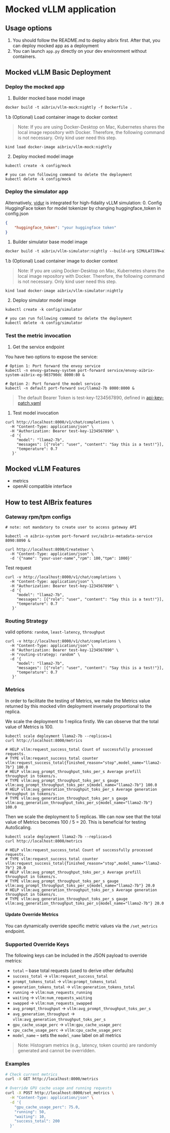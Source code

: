 # Mocked vLLM application

## Usage options

1. You should follow the README.md to deploy aibrix first. After that, you can deploy mocked app as a deployment
2. You can launch `app.py` directly on your dev environment without containers.

## Mocked vLLM Basic Deployment

### Deploy the mocked app
1. Builder mocked base model image
```dockerfile
docker build -t aibrix/vllm-mock:nightly -f Dockerfile .
```

1.b (Optional) Load container image to docker context

> Note: If you are using Docker-Desktop on Mac, Kubernetes shares the local image repository with Docker.
> Therefore, the following command is not necessary. Only kind user need this step.

```shell
kind load docker-image aibrix/vllm-mock:nightly
```

2. Deploy mocked model image
```shell
kubectl create -k config/mock

# you can run following command to delete the deployment 
kubectl delete -k config/mock
```

### Deploy the simulator app
Alternatively, [vidur](https://github.com/microsoft/vidur) is integrated for high-fidality vLLM simulation:
0. Config HuggingFace token for model tokenizer by changing huggingface_token in config.json
```json
{
    "huggingface_token": "your huggingface token"
}
```

1. Builder simulator base model image
```dockerfile
docker build -t aibrix/vllm-simulator:nightly --build-arg SIMULATION=a100 -f Dockerfile .
```

1.b (Optional) Load container image to docker context

> Note: If you are using Docker-Desktop on Mac, Kubernetes shares the local image repository with Docker.
> Therefore, the following command is not necessary. Only kind user need this step.

```shell
kind load docker-image aibrix/vllm-simulator:nightly
```

2. Deploy simulator model image
```shell
kubectl create -k config/simulator

# you can run following command to delete the deployment 
kubectl delete -k config/simulator
```

### Test the metric invocation

1. Get the service endpoint

You have two options to expose the service:

```shell
# Option 1: Port forward the envoy service
kubectl -n envoy-gateway-system port-forward service/envoy-aibrix-system-aibrix-eg-903790dc 8000:80 &

# Option 2: Port forward the model service
kubectl -n default port-forward svc/llama2-7b 8000:8000 &
```

> The default Bearer Token is test-key-1234567890, defined in [api-key-patch.yaml](./config/mock/api-key-patch.yaml)

1. Test model invocation

```shell
curl http://localhost:8000/v1/chat/completions \
  -H "Content-Type: application/json" \
  -H "Authorization: Bearer test-key-1234567890" \
  -d '{
     "model": "llama2-7b",
     "messages": [{"role": "user", "content": "Say this is a test!"}],
     "temperature": 0.7
   }'
```

## Mocked vLLM Features

- metrics
- openAI compatible interface


## How to test AIBrix features

### Gateway rpm/tpm configs

```shell
# note: not mandatory to create user to access gateway API

kubectl -n aibrix-system port-forward svc/aibrix-metadata-service 8090:8090 &

curl http://localhost:8090/CreateUser \
  -H "Content-Type: application/json" \
  -d '{"name": "your-user-name","rpm": 100,"tpm": 1000}'
```

Test request
```shell
curl -v http://localhost:8000/v1/chat/completions \
  -H "Content-Type: application/json" \
  -H "Authorization: Bearer test-key-1234567890" \
  -d '{
     "model": "llama2-7b",
     "messages": [{"role": "user", "content": "Say this is a test!"}],
     "temperature": 0.7
   }'
```

### Routing Strategy

valid options: `random`, `least-latency`, `throughput`

```shell
curl -v http://localhost:8000/v1/chat/completions \
  -H "Content-Type: application/json" \
  -H "Authorization: Bearer test-key-1234567890" \
  -H "routing-strategy: random" \
  -d '{
     "model": "llama2-7b",
     "messages": [{"role": "user", "content": "Say this is a test!"}],
     "temperature": 0.7
   }'
```

### Metrics

In order to facilitate the testing of Metrics, we make the Metrics value returned by
this mocked vllm deployment inversely proportional to the replica.

We scale the deployment to 1 replica firstly.
We can observe that the total value of Metrics is 100.

```shell
kubectl scale deployment llama2-7b --replicas=1
curl http://localhost:8000/metrics
```

```log
# HELP vllm:request_success_total Count of successfully processed requests.
# TYPE vllm:request_success_total counter
vllm:request_success_total{finished_reason="stop",model_name="llama2-7b"} 100.0
# HELP vllm:avg_prompt_throughput_toks_per_s Average prefill throughput in tokens/s.
# TYPE vllm:avg_prompt_throughput_toks_per_s gauge
vllm:avg_prompt_throughput_toks_per_s{model_name="llama2-7b"} 100.0
# HELP vllm:avg_generation_throughput_toks_per_s Average generation throughput in tokens/s.
# TYPE vllm:avg_generation_throughput_toks_per_s gauge
vllm:avg_generation_throughput_toks_per_s{model_name="llama2-7b"} 100.0
```

Then we scale the deployment to 5 replicas.
We can now see that the total value of Metrics becomes 100 / 5 = 20. 
This is beneficial for testing AutoScaling.

```shell
kubectl scale deployment llama2-7b --replicas=5
curl http://localhost:8000/metrics
```

```
# HELP vllm:request_success_total Count of successfully processed requests.
# TYPE vllm:request_success_total counter
vllm:request_success_total{finished_reason="stop",model_name="llama2-7b"} 20.0
# HELP vllm:avg_prompt_throughput_toks_per_s Average prefill throughput in tokens/s.
# TYPE vllm:avg_prompt_throughput_toks_per_s gauge
vllm:avg_prompt_throughput_toks_per_s{model_name="llama2-7b"} 20.0
# HELP vllm:avg_generation_throughput_toks_per_s Average generation throughput in tokens/s.
# TYPE vllm:avg_generation_throughput_toks_per_s gauge
vllm:avg_generation_throughput_toks_per_s{model_name="llama2-7b"} 20.0
```

#### Update Override Metrics

You can dynamically override specific metric values via the `/set_metrics` endpoint.

### Supported Override Keys

The following keys can be included in the JSON payload to override metrics:

- `total` – base total requests (used to derive other defaults)
- `success_total` → `vllm:request_success_total`
- `prompt_tokens_total` → `vllm:prompt_tokens_total`
- `generation_tokens_total` → `vllm:generation_tokens_total`
- `running` → `vllm:num_requests_running`
- `waiting` → `vllm:num_requests_waiting`
- `swapped` → `vllm:num_requests_swapped`
- `avg_prompt_throughput` → `vllm:avg_prompt_throughput_toks_per_s`
- `avg_generation_throughput` → `vllm:avg_generation_throughput_toks_per_s`
- `gpu_cache_usage_perc` → `vllm:gpu_cache_usage_perc`
- `cpu_cache_usage_perc` → `vllm:cpu_cache_usage_perc`
- `model_name` – sets the `model_name` label on all metrics

> Note: Histogram metrics (e.g., latency, token counts) are randomly generated and cannot be overridden.

### Examples

```bash
# Check current metrics
curl -X GET http://localhost:8000/metrics

# Override GPU cache usage and running requests
curl -X POST http://localhost:8000/set_metrics \
  -H "Content-Type: application/json" \
  -d '{
    "gpu_cache_usage_perc": 75.0,
    "running": 50,
    "waiting": 10,
    "success_total": 200
  }'
